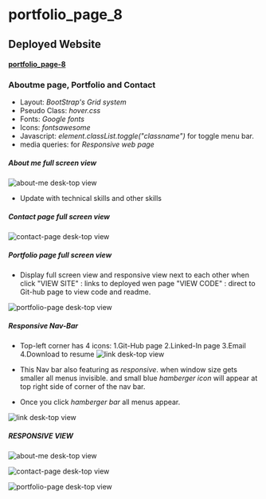 # portfolio_page_8 


## Deployed Website
#### [portfolio_page-8](https://oliviapark113.github.io/portfolio_page_8/.)

### Aboutme page, Portfolio and Contact 
  
-  Layout: *BootStrap's Grid system*
-  Pseudo Class:  *hover.css*
- Fonts:  *Google fonts*
-  Icons:  *fontsawesome*
-  Javascript:  *element.classList.toggle("classname")* for toggle menu bar.
-  media queries: for *Responsive web page*

##### About me full screen view
![about-me desk-top view](./Portfolio%20photos/about-1.jpg)

- Update with technical skills and other skills

##### Contact page full screen view

![contact-page desk-top view](./Portfolio%20photos/contact-1.jpg)

##### Portfolio page full screen view

- Display full screen view and responsive view next to each other 
  when click "VIEW SITE" : links to deployed wen page "VIEW CODE" : direct to Git-hub page to view code and readme. 

![portfolio-page desk-top view](./Portfolio%20photos/portfolio-1.jpg)

##### Responsive Nav-Bar 

- Top-left corner has 4 icons: 
 1.Git-Hub page 
 2.Linked-In page 
 3.Email 
 4.Download to resume
 ![link desk-top view](./Portfolio%20photos/link-1.jpg)
- This Nav bar also featuring as *responsive*.
when window size gets smaller all menus invisible. 
and small blue *hamberger icon* will appear at top right side of corner of the nav bar. 

- Once you click *hamberger bar* all menus appear. 
   
 ![link desk-top view](./Portfolio%20photos/link-2.jpg)

##### RESPONSIVE VIEW 

 ![about-me desk-top view](./Portfolio%20photos/about-2.jpg)

 ![contact-page desk-top view](./Portfolio%20photos/contact-2.jpg)

  ![portfolio-page desk-top view](./Portfolio%20photos/portfolio-2.jpg)
